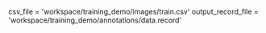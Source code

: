  csv_file = 'workspace/training_demo/images/train.csv'
    output_record_file = 'workspace/training_demo/annotations/data.record'